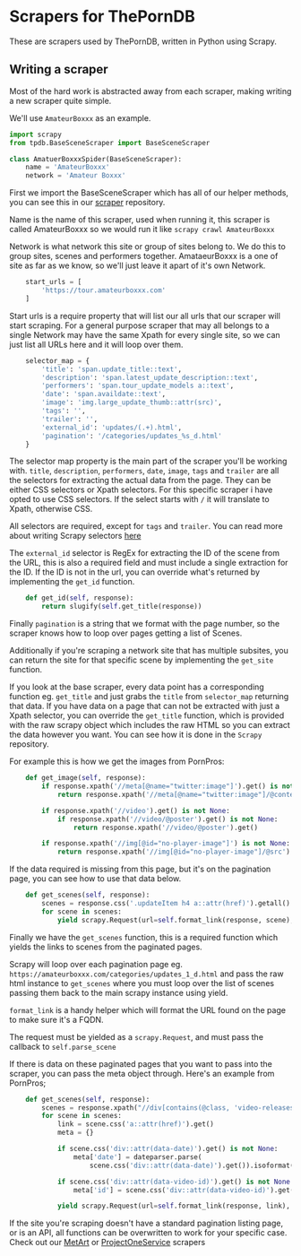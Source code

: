 # Scrapers for ThePornDB

These are scrapers used by ThePornDB, written in Python using Scrapy.

## Writing a scraper

Most of the hard work is abstracted away from each scraper, making writing a new scraper quite simple.

We'll use ``AmateurBoxxx`` as an example.

```Python
import scrapy
from tpdb.BaseSceneScraper import BaseSceneScraper

class AmatuerBoxxxSpider(BaseSceneScraper):
    name = 'AmateurBoxxx'
    network = 'Amateur Boxxx'
```

First we import the BaseSceneScraper which has all of our helper methods, you can see this in our [scraper](https://github.com/ThePornDatabase/scrapy) repository.

Name is the name of this scraper, used when running it, this scraper is called AmateurBoxxx so we would run it like `scrapy crawl AmateurBoxxx`

Network is what network this site or group of sites belong to. We do this to group sites, scenes and performers together. AmataeurBoxxx is a one of site as far as we know, so we'll just leave it apart of it's own Network.

```Python
    start_urls = [
        'https://tour.amateurboxxx.com'
    ]
```

Start urls is a require property that will list our all urls that our scraper will start scraping. For a general purpose scraper that may all belongs to a single Network may have the same Xpath for every single site, so we can just list all URLs here and it will loop over them.

```Python
    selector_map = {
        'title': 'span.update_title::text',
        'description': 'span.latest_update_description::text',
        'performers': 'span.tour_update_models a::text',
        'date': 'span.availdate::text',
        'image': 'img.large_update_thumb::attr(src)',
        'tags': '',
        'trailer': '',
        'external_id': 'updates/(.+).html',
        'pagination': '/categories/updates_%s_d.html'
    }
```

The selector map property is the main part of the scraper you'll be working with. `title`, `description`, `performers`, `date`, `image`, `tags` and `trailer` are all the selectors for extracting the actual data from the page. They can be either CSS selectors or Xpath selectors. For this specific scraper i have opted to use CSS selectors. If the select starts with `/` it will translate to Xpath, otherwise CSS.

All selectors are required, except for `tags` and `trailer`. You can read more about writing Scrapy selectors [here](https://docs.scrapy.org/en/latest/topics/selectors.html)

The `external_id` selector is RegEx for extracting the ID of the scene from the URL, this is also a required field and must include a single extraction for the ID. If the ID is not in the url, you can override what's returned by implementing the `get_id` function. 

```Python
    def get_id(self, response):
        return slugify(self.get_title(response))
```

Finally `pagination` is a string that we format with the page number, so the scraper knows how to loop over pages getting a list of Scenes.

Additionally if you're scraping a network site that has multiple subsites, you can return the site for that specific scene by implementing the `get_site` function.

If you look at the base scraper, every data point has a corresponding function eg. `get_title` and just grabs the `title` from `selector_map` returning that data. If you have data on a page that can not be extracted with just a Xpath selector, you can override the `get_title` function, which is provided with the raw scrapy object which includes the raw HTML so you can extract the data however you want. You can see how it is done in the `Scrapy` repository.

For example this is how we get the images from PornPros:

```Python
    def get_image(self, response):
        if response.xpath('//meta[@name="twitter:image"]').get() is not None:
            return response.xpath('//meta[@name="twitter:image"]/@content').get()

        if response.xpath('//video').get() is not None:
            if response.xpath('//video/@poster').get() is not None:
                return response.xpath('//video/@poster').get()

        if response.xpath('//img[@id="no-player-image"]') is not None:
            return response.xpath('//img[@id="no-player-image"]/@src').get()
```

If the data required is missing from this page, but it's on the pagination page, you can see how to use that data below.

```Python
    def get_scenes(self, response):
        scenes = response.css('.updateItem h4 a::attr(href)').getall()
        for scene in scenes:
            yield scrapy.Request(url=self.format_link(response, scene), callback=self.parse_scene)
```

Finally we have the `get_scenes` function, this is a required function which yields the links to scenes from the paginated pages.

Scrapy will loop over each pagination page eg. `https://amateurboxxx.com/categories/updates_1_d.html` and pass the raw html instance to `get_scenes` where you must loop over the list of scenes passing them back to the main scrapy instance using yield.

`format_link` is a handy helper which will format the URL found on the page to make sure it's a FQDN.

The request must be yielded as a `scrapy.Request`, and must pass the callback to `self.parse_scene`

If there is data on these paginated pages that you want to pass into the scraper, you can pass the meta object through. Here's an example from PornPros;

```Python
    def get_scenes(self, response):
        scenes = response.xpath("//div[contains(@class, 'video-releases-list')]//div[@data-video-id]")
        for scene in scenes:
            link = scene.css('a::attr(href)').get()
            meta = {}

            if scene.css('div::attr(data-date)').get() is not None:
                meta['date'] = dateparser.parse(
                    scene.css('div::attr(data-date)').get()).isoformat()

            if scene.css('div::attr(data-video-id)').get() is not None:
                meta['id'] = scene.css('div::attr(data-video-id)').get()

            yield scrapy.Request(url=self.format_link(response, link), callback=self.parse_scene, meta=meta)
```

If the site you're scraping doesn't have a standard pagination listing page, or is an API, all functions can be overwritten to work for your specific case. Check out our [MetArt](scenes/networkMetArt.py) or [ProjectOneService](./scenes/networkProjectOneService.py) scrapers
